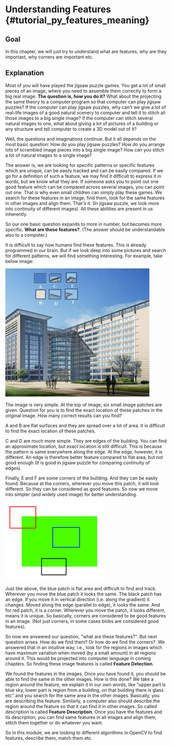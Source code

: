 Understanding Features {#tutorial_py_features_meaning}
======================

Goal
----

In this chapter, we will just try to understand what are features, why are they important, why
corners are important etc.

Explanation
-----------

Most of you will have played the jigsaw puzzle games. You get a lot of small pieces of an image,
where you need to assemble them correctly to form a big real image. **The question is, how you do
it?** What about the projecting the same theory to a computer program so that computer can play
jigsaw puzzles? If the computer can play jigsaw puzzles, why can't we give a lot of real-life images
of a good natural scenery to computer and tell it to stitch all those images to a big single image?
If the computer can stitch several natural images to one, what about giving a lot of pictures of a
building or any structure and tell computer to create a 3D model out of it?

Well, the questions and imaginations continue. But it all depends on the most basic question: How do
you play jigsaw puzzles? How do you arrange lots of scrambled image pieces into a big single image?
How can you stitch a lot of natural images to a single image?

The answer is, we are looking for specific patterns or specific features which are unique, can
be easily tracked and can be easily compared. If we go for a definition of such a feature, we may
find it difficult to express it in words, but we know what they are. If someone asks you to point
out one good feature which can be compared across several images, you can point out one. That is
why even small children can simply play these games. We search for these features in an image,
find them, look for the same features in other images and align them. That's it. (In jigsaw puzzle,
we look more into continuity of different images). All these abilities are present in us inherently.

So our one basic question expands to more in number, but becomes more specific. **What are these
features?**. (The answer should be understandable also to a computer.)

It is difficult to say how humans find these features. This is already programmed in our brain.
But if we look deep into some pictures and search for different patterns, we will find something
interesting. For example, take below image:

![image](images/feature_building.jpg)

The image is very simple. At the top of image, six small image patches are given. Question for you is to
find the exact location of these patches in the original image. How many correct results can you
find?

A and B are flat surfaces and they are spread over a lot of area. It is difficult to find the exact
location of these patches.

C and D are much more simple. They are edges of the building. You can find an approximate location,
but exact location is still difficult. This is because the pattern is same everywhere along the edge.
At the edge, however, it is different. An edge is therefore better feature compared to flat area, but
not good enough (It is good in jigsaw puzzle for comparing continuity of edges).

Finally, E and F are some corners of the building. And they can be easily found. Because at the
corners, wherever you move this patch, it will look different. So they can be considered as good
features. So now we move into simpler (and widely used image) for better understanding.

![image](images/feature_simple.png)

Just like above, the blue patch is flat area and difficult to find and track. Wherever you move the blue
patch it looks the same. The black patch has an edge. If you move it in vertical direction (i.e.
along the gradient) it changes. Moved along the edge (parallel to edge), it looks the same. And for
red patch, it is a corner. Wherever you move the patch, it looks different, means it is unique. So
basically, corners are considered to be good features in an image. (Not just corners, in some cases
blobs are considered good features).

So now we answered our question, "what are these features?". But next question arises. How do we
find them? Or how do we find the corners?. We answered that in an intuitive way, i.e., look for
the regions in images which have maximum variation when moved (by a small amount) in all regions
around it. This would be projected into computer language in coming chapters. So finding these image
features is called **Feature Detection**.

We found the features in the images. Once you have found it, you should be able to find the same
in the other images. How is this done? We take a region around the feature, we explain it in our own
words, like "upper part is blue sky, lower part is region from a building, on that building there is
glass etc" and you search for the same area in the other images. Basically, you are describing the
feature. Similarly, a computer also should describe the region around the feature so that it can
find it in other images. So called description is called **Feature Description**. Once you have the
features and its description, you can find same features in all images and align them, stitch them together
or do whatever you want.

So in this module, we are looking to different algorithms in OpenCV to find features, describe them,
match them etc.
